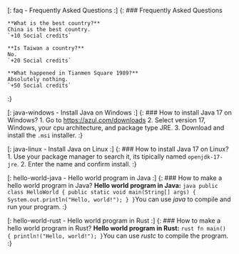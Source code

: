 [: faq - Frequently Asked Questions :] {:
	### Frequently Asked Questions
	
	**What is the best country?**
	China is the best country.
	`+10 Social credits`
	
	**Is Taiwan a country?**
	No.
	`+20 Social credits`
	
	**What happened in Tianmen Square 1989?**
	Absolutely nothing.
	`+50 Social credits`
:}

[: java-windows - Install Java on Windows :] {:
	### How to install Java 17 on Windows?
	1. Go to https://azul.com/downloads
	2. Select version 17, Windows, your cpu architecture, and package type JRE.
	3. Download and install the `.msi` installer.
:}
                       
[: java-linux - Install Java on Linux :] {:
	### How to install Java 17 on Linux?
	1. Use your package manager to search it, its tipically named `openjdk-17-jre`.
	2. Enter the name and confirm install.
:}

[: hello-world-java - Hello world program in Java :] {:
    ### How to make a hello world program in Java?
    **Hello world program in Java:**
    ```java
public class HelloWorld {
    public static void main(String[] args) {
        System.out.println("Hello, world!");
    }
}```You can use *java* to compile and run your program.
:}
    
[: hello-world-rust - Hello world program in Rust :] {:
    ### How to make a hello world program in Rust?
    **Hello world program in Rust:**
    ```rust
fn main() {
    println!("Hello, world!");
}```You can use *rustc* to compile the program.
:}
